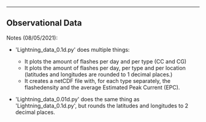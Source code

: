 ------------------
Observational Data
------------------

Notes (08/05/2021):

- 'Lightning_data_0.1d.py' does multiple things:

	- It plots the amount of flashes per day and per type (CC and CG)
	- It plots the amount of flashes per day, per type and per location (latitudes and longitudes are rounded to 1 decimal places.)
	- It creates a netCDF file with, for each type separately, the flashedensity and the average Estimated Peak Current (EPC).
	
- 'Lightning_data_0.01d.py' does the same thing as 'Lightning_data_0.1d.py', but rounds the latitudes and longitudes to 2 decimal places.
